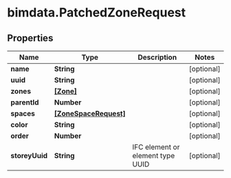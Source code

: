# bimdata.PatchedZoneRequest

## Properties

Name | Type | Description | Notes
------------ | ------------- | ------------- | -------------
**name** | **String** |  | [optional] 
**uuid** | **String** |  | [optional] 
**zones** | [**[Zone]**](Zone.md) |  | [optional] 
**parentId** | **Number** |  | [optional] 
**spaces** | [**[ZoneSpaceRequest]**](ZoneSpaceRequest.md) |  | [optional] 
**color** | **String** |  | [optional] 
**order** | **Number** |  | [optional] 
**storeyUuid** | **String** | IFC element or element type UUID | [optional] 


